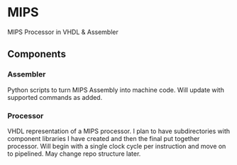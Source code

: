 # MIPS
MIPS Processor in VHDL &amp; Assembler 

## Components

### Assembler
Python scripts to turn MIPS Assembly into machine code. Will update with supported commands as added.

### Processor
VHDL representation of a MIPS processor. I plan to have subdirectories with component libraries I have created and then the final put together processor.
Will begin with a single clock cycle per instruction and move on to pipelined. May change repo structure later.
